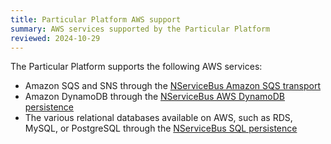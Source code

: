 ```yaml
---
title: Particular Platform AWS support
summary: AWS services supported by the Particular Platform
reviewed: 2024-10-29
---
```


The Particular Platform supports the following AWS services:

- Amazon SQS and SNS through the [NServiceBus Amazon SQS transport](/transports/sqs/index.md)
- Amazon DynamoDB through the [NServiceBus AWS DynamoDB persistence](/persistence/dynamodb/index.md)
- The various relational databases available on AWS, such as RDS, MySQL, or PostgreSQL through the [NServiceBus SQL persistence](/persistence/sql/index.md)